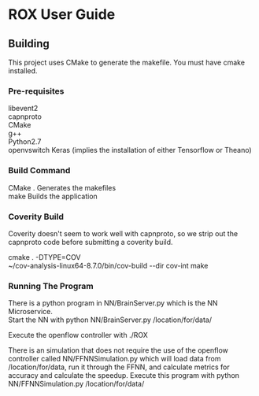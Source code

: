 ROX User Guide
==============

Building
--------
This project uses CMake to generate the makefile.  You must have cmake installed.

### Pre-requisites
libevent2  
capnproto  
CMake  
g++  
Python2.7  
openvswitch
Keras (implies the installation of either Tensorflow or Theano)

### Build Command
CMake .                  Generates the makefiles  
make                     Builds the application  

### Coverity Build
Coverity doesn't seem to work well with capnproto, so we strip out
the capnproto code before submitting a coverity build.

cmake . -DTYPE=COV  
~/cov-analysis-linux64-8.7.0/bin/cov-build --dir cov-int make

### Running The Program
There is a python program in NN/BrainServer.py which is the NN Microservice.  
Start the NN with python NN/BrainServer.py /location/for/data/

Execute the openflow controller with ./ROX

There is an simulation that does not require the use of the openflow controller
called NN/FFNNSimulation.py which will load data from /location/for/data, run
it through the FFNN, and calculate metrics for accuracy and calculate the
speedup.  Execute this program with python NN/FFNNSimulation.py /location/for/data/



